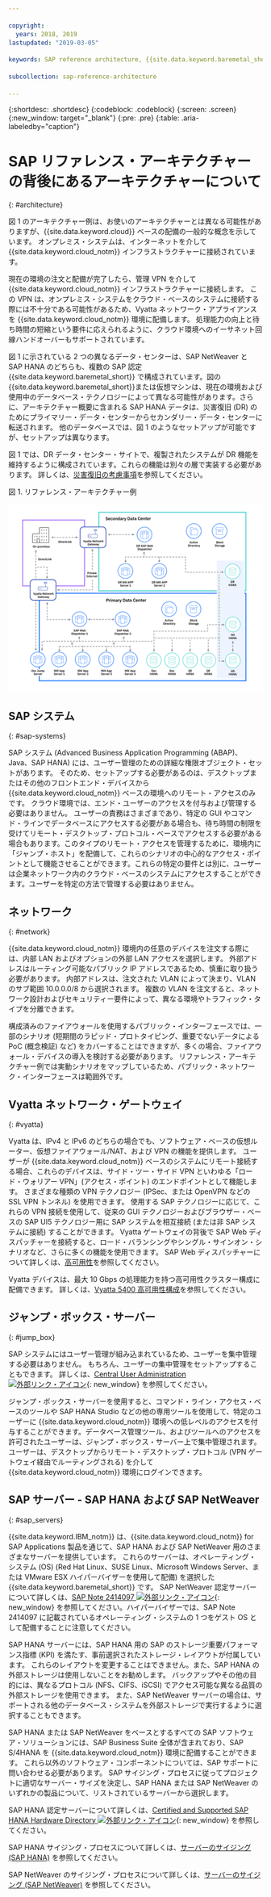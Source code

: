 ```yaml
---

copyright:
  years: 2018, 2019
lastupdated: "2019-03-05"

keywords: SAP reference architecture, {{site.data.keyword.baremetal_short}}, Advanced Business Application Programming, ABAP, VLAN, SAP Web Dispatcher, load balancing, database, high availability, disaster recovery, HA, DR

subcollection: sap-reference-architecture

---
```


{:shortdesc: .shortdesc}
{:codeblock: .codeblock}
{:screen: .screen}
{:new_window: target="_blank"}
{:pre: .pre}
{:table: .aria-labeledby="caption"}

# SAP リファレンス・アーキテクチャーの背後にあるアーキテクチャーについて
{: #architecture}

図 1 のアーキテクチャー例は、お使いのアーキテクチャーとは異なる可能性がありますが、{{site.data.keyword.cloud}} ベースの配備の一般的な概念を示しています。 オンプレミス・システムは、インターネットを介して {{site.data.keyword.cloud_notm}} インフラストラクチャーに接続されています。

現在の環境の注文と配備が完了したら、管理 VPN を介して {{site.data.keyword.cloud_notm}} インフラストラクチャーに接続します。 この VPN は、オンプレミス・システムをクラウド・ベースのシステムに接続する際には不十分である可能性があるため、Vyatta ネットワーク・アプライアンスを {{site.data.keyword.cloud_notm}} 環境に配備します。 処理能力の向上と待ち時間の短縮という要件に応えられるように、クラウド環境へのイーサネット回線ハンドオーバーもサポートされています。

図 1 に示されている 2 つの異なるデータ・センターは、SAP NetWeaver と SAP HANA のどちらも、複数の SAP 認定 {{site.data.keyword.baremetal_short}} で構成されています。図の{{site.data.keyword.baremetal_short}}または仮想マシンは、現在の環境および使用中のデータベース・テクノロジーによって異なる可能性があります。さらに、アーキテクチャー概要に含まれる SAP HANA データは、災害復旧 (DR) のためにプライマリー・データ・センターからセカンダリー・データ・センターに転送されます。 他のデータベースでは、図 1 のようなセットアップが可能ですが、セットアップは異なります。

図 1 では、DR データ・センター・サイトで、複製されたシステムが DR 機能を維持するように構成されています。これらの機能は別々の層で実装する必要があります。 詳しくは、[災害復旧の考慮事項](/docs/infrastructure/sap-reference-architecture?topic=sap-reference-architecture-recommendations#dr)を参照してください。

図 1. リファレンス・アーキテクチャー例

![図 1. リファレンス・アーキテクチャー例](/images/SAP-optimization-ref-architecture-20180527.png "リファレンス・アーキテクチャー例")

## SAP システム
{: #sap-systems}

SAP システム (Advanced Business Application Programming (ABAP)、Java、SAP HANA) には、ユーザー管理のための詳細な権限オブジェクト・セットがあります。 そのため、セットアップする必要があるのは、デスクトップまたはその他のフロントエンド・デバイスから {{site.data.keyword.cloud_notm}} ベースの環境へのリモート・アクセスのみです。 クラウド環境では、エンド・ユーザーのアクセスを付与および管理する必要はありません。 ユーザーの責務はさまざまであり、特定の GUI やコマンド・ラインでデータベースにアクセスする必要がある場合も、待ち時間の制限を受けてリモート・デスクトップ・プロトコル・ベースでアクセスする必要がある場合もあります。このタイプのリモート・アクセスを管理するために、環境内に「ジャンプ・ホスト」を配備して、これらのシナリオの中心的なアクセス・ポイントとして機能させることができます。これらの特定の要件とは別に、ユーザーは企業ネットワーク内のクラウド・ベースのシステムにアクセスすることができます。ユーザーを特定の方法で管理する必要はありません。

## ネットワーク
{: #network}

{{site.data.keyword.cloud_notm}} 環境内の任意のデバイスを注文する際には、内部 LAN およびオプションの外部 LAN アクセスを選択します。 外部アドレスはルーティング可能なパブリック IP アドレスであるため、慎重に取り扱う必要があります。 内部アドレスは、注文された VLAN によって決まり、VLAN のサブ範囲 10.0.0.0/8 から選択されます。 複数の VLAN を注文すると、ネットワーク設計およびセキュリティー要件によって、異なる環境やトラフィック・タイプを分離できます。

構成済みのファイアウォールを使用するパブリック・インターフェースでは、一部のシナリオ (短期間のラピッド・プロトタイピング、重要でないデータによる PoC (概念検証) など) をカバーすることはできますが、多くの場合、ファイアウォール・デバイスの導入を検討する必要があります。 リファレンス・アーキテクチャー例では実動シナリオをマップしているため、パブリック・ネットワーク・インターフェースは範囲外です。

## Vyatta ネットワーク・ゲートウェイ
{: #vyatta}

Vyatta は、IPv4 と IPv6 のどちらの場合でも、ソフトウェア・ベースの仮想ルーター、仮想ファイアウォール/NAT、および VPN の機能を提供します。 ユーザーが {{site.data.keyword.cloud_notm}} ベースのシステムにリモート接続する場合、これらのデバイスは、サイド・ツー・サイド VPN といわゆる「ロード・ウォリアー VPN」(アクセス・ポイント) のエンドポイントとして機能します。 さまざまな種類の VPN テクノロジー (IPSec、または OpenVPN などの SSL VPN トンネル) を使用できます。 使用する SAP テクノロジーに応じて、これらの VPN 接続を使用して、従来の GUI テクノロジーおよびブラウザー・ベースの SAP UI5 テクノロジー用に SAP システムを相互接続 (または非 SAP システムに接続) することができます。 Vyatta ゲートウェイの背後で SAP Web ディスパッチャーを接続すると、ロード・バランシングやシングル・サインオン・シナリオなど、さらに多くの機能を使用できます。 SAP Web ディスパッチャーについて詳しくは、[高可用性](/docs/infrastructure/sap-reference-architecture?topic=sap-reference-architecture-recommendations#availability)を参照してください。

Vyatta デバイスは、最大 10 Gbps の処理能力を持つ高可用性クラスター構成に配備できます。 詳しくは、[Vyatta 5400 高可用性構成](/docs/infrastructure/virtual-router-appliance?topic=virtual-router-appliance-vyatta-5400-high-availability-configuration#vyatta-5400-high-availability-configuration)を参照してください。

## ジャンプ・ボックス・サーバー
{: #jump_box}

SAP システムにはユーザー管理が組み込まれているため、ユーザーを集中管理する必要はありません。 もちろん、ユーザーの集中管理をセットアップすることもできます。 詳しくは、[Central User Administration ![外部リンク・アイコン](../icons/launch-glyph.svg "外部リンク・アイコン")](https://help.sap.com/saphelp_nw73/helpdata/en/bf/b0b13bb3acd607e10000000a11402f/frameset.htm){: new_window} を参照してください。

ジャンプ・ボックス・サーバーを使用すると、コマンド・ライン・アクセス・ベースのツールや SAP HANA Studio などの他の専用ツールを使用して、特定のユーザーに {{site.data.keyword.cloud_notm}} 環境への低レベルのアクセスを付与することができます。データベース管理ツール、およびツールへのアクセスを許可されたユーザーは、ジャンプ・ボックス・サーバー上で集中管理されます。 ユーザーは、デスクトップからリモート・デスクトップ・プロトコル (VPN ゲートウェイ経由でルーティングされる) を介して {{site.data.keyword.cloud_notm}} 環境にログインできます。

## SAP サーバー - SAP HANA および SAP NetWeaver
{: #sap_servers}

{{site.data.keyword.IBM_notm}} は、{{site.data.keyword.cloud_notm}} for SAP Applications 製品を通じて、SAP HANA および SAP NetWeaver 用のさまざまなサーバーを提供しています。 これらのサーバーは、オペレーティング・システム (OS) (Red Hat Linux、SUSE Linux、Microsoft Windows Server、または VMware ESX ハイパーバイザーを使用して配備) を選択した {{site.data.keyword.baremetal_short}} です。 SAP NetWeaver 認定サーバーについて詳しくは、[SAP Note 2414097 ![外部リンク・アイコン](../icons/launch-glyph.svg "外部リンク・アイコン")](https://launchpad.support.sap.com/#/notes/2414097){: new_window} を参照してください。ハイパーバイザーでは、SAP Note 2414097 に記載されているオペレーティング・システムの 1 つをゲスト OS として配備することに注意してください。

SAP HANA サーバーには、SAP HANA 用の SAP のストレージ重要パフォーマンス指標 (KPI) を満たす、事前選択されたストレージ・レイアウトが付属しています。 これらのレイアウトを変更することはできません。また、SAP HANA の外部ストレージは使用しないことをお勧めします。 バックアップやその他の目的には、異なるプロトコル (NFS、CIFS、iSCSI) でアクセス可能な異なる品質の外部ストレージを使用できます。 また、SAP NetWeaver サーバーの場合は、サポートされる他のデータベース・システムを外部ストレージで実行するように選択することもできます。

SAP HANA または SAP NetWeaver をベースとするすべての SAP ソフトウェア・ソリューションには、SAP Business Suite 全体が含まれており、SAP S/4HANA を {{site.data.keyword.cloud_notm}} 環境に配備することができます。 これら以外のソフトウェア・コンポーネントについては、SAP サポートに問い合わせる必要があります。 SAP サイジング・プロセスに従ってプロジェクトに適切なサーバー・サイズを決定し、SAP HANA または SAP NetWeaver のいずれかの製品について、リストされているサーバーから選択します。

SAP HANA 認定サーバーについて詳しくは、[Certified and Supported SAP HANA Hardware Directory ![外部リンク・アイコン](../icons/launch-glyph.svg "外部リンク・アイコン")](https://www.sap.com/dmc/exp/2014-09-02-hana-hardware/enEN/iaas.html#categories=IBM%20Cloud){: new_window} を参照してください。

SAP HANA サイジング・プロセスについて詳しくは、[サーバーのサイジング (SAP HANA)](/docs/infrastructure/sap-hana?topic=sap-hana-size_the_server#size_the_server) を参照してください。

SAP NetWeaver のサイジング・プロセスについて詳しくは、[サーバーのサイジング (SAP NetWeaver)](/docs/infrastructure/sap-netweaver?topic=sap-netweaver-size_the_server#size_the_server) を参照してください。
